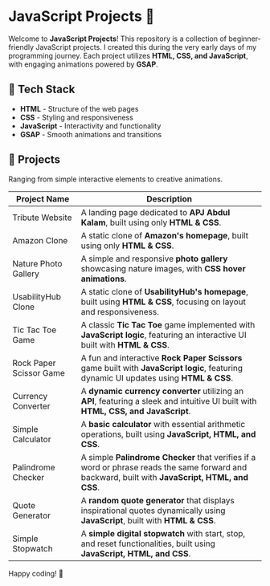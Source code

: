 <!-- @format -->

# JavaScript Projects 🚀

Welcome to **JavaScript Projects**! This repository is a collection of beginner-friendly JavaScript projects. I created this during the very early days of my programming journey. Each project utilizes **HTML, CSS, and JavaScript**, with engaging animations powered by **GSAP**.

## 📌 Tech Stack

- **HTML** - Structure of the web pages
- **CSS** - Styling and responsiveness
- **JavaScript** - Interactivity and functionality
- **GSAP** - Smooth animations and transitions

## 📁 Projects

Ranging from simple interactive elements to creative animations.

| Project Name            | Description                                                                                                                                      |
| ----------------------- | ------------------------------------------------------------------------------------------------------------------------------------------------ |
| Tribute Website         | A landing page dedicated to **APJ Abdul Kalam**, built using only **HTML & CSS**.                                                                |
| Amazon Clone            | A static clone of **Amazon's homepage**, built using only **HTML & CSS**.                                                                        |
| Nature Photo Gallery    | A simple and responsive **photo gallery** showcasing nature images, with **CSS hover animations**.                                               |
| UsabilityHub Clone      | A static clone of **UsabilityHub's homepage**, built using **HTML & CSS**, focusing on layout and responsiveness.                                |
| Tic Tac Toe Game        | A classic **Tic Tac Toe** game implemented with **JavaScript logic**, featuring an interactive UI built with **HTML & CSS**.                     |
| Rock Paper Scissor Game | A fun and interactive **Rock Paper Scissors** game built with **JavaScript logic**, featuring dynamic UI updates using **HTML & CSS**.           |
| Currency Converter      | A **dynamic currency converter** utilizing an **API**, featuring a sleek and intuitive UI built with **HTML, CSS, and JavaScript**.              |
| Simple Calculator       | A **basic calculator** with essential arithmetic operations, built using **JavaScript, HTML, and CSS**.                                          |
| Palindrome Checker      | A simple **Palindrome Checker** that verifies if a word or phrase reads the same forward and backward, built with **JavaScript, HTML, and CSS**. |
| Quote Generator         | A **random quote generator** that displays inspirational quotes dynamically using **JavaScript**, built with **HTML & CSS**.                     |
| Simple Stopwatch        | A **simple digital stopwatch** with start, stop, and reset functionalities, built using **JavaScript, HTML, and CSS**.                           |

Happy coding! 🚀
